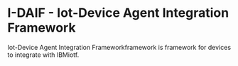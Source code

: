 # I-DAIF - Iot-Device Agent Integration Framework
Iot-Device Agent Integration Frameworkframework is framework for devices to integrate with IBMiotf. 

